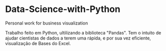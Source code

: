 # Data-Science-with-Python
Personal work for business visualization


Trabalho feito em Python, ultilizando a biblioteca "Pandas".
Tem o intuito de ajudar cientistas de dados a terem uma rápida, e por sua vez eficiente, visualização de Bases do Excel.
